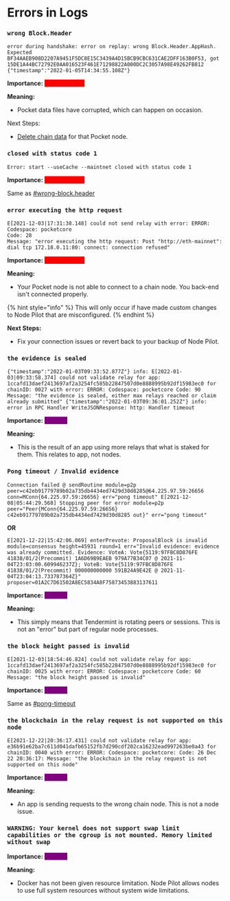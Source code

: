 # Errors in Logs

### `wrong Block.Header`

`error during handshake: error on replay: wrong Block.Header.AppHash. Expected BF34AAEB908D2207A9451F5DC8E15C3439A4D15BCB9CBC631CAE2DFF163B0F53, got 15DE1A44BC72792E0AA016523F461E71298822A000DC2C3057A98E49262FB812 {"timestamp":"2022-01-05T14:34:55.108Z"}`

**Importance:** <mark style="color:red;background-color:red;">TAKE ACTION</mark>

**Meaning:**

* Pocket data files have corrupted, which can happen on occasion.

Next Steps:

* [Delete chain data](broken-reference) for that Pocket node.



### **`closed with status code 1`**

`Error: start --useCache --maintnet closed with status code 1`

**Importance:** <mark style="color:red;background-color:red;">TAKE ACTION</mark>

Same as [#wrong-block.header](errors-in-logs.md#wrong-block.header "mention")



### `error executing the http request`

`E[2021-12-03|17:31:38.148] could not send relay with error: ERROR: Codespace: pocketcore`\
`Code: 28`\
`Message: "error executing the http request: Post "http://eth-mainnet": dial tcp 172.18.0.11:80: connect: connection refused"`

**Importance:** <mark style="color:red;background-color:red;">TAKE ACTION</mark>

**Meaning:**

* Your Pocket node is not able to connect to a chain node. You back-end isn't connected properly.

{% hint style="info" %}
This will only occur if have made custom changes to Node Pilot that are misconfigured.
{% endhint %}

**Next Steps:**

* Fix your connection issues or revert back to your backup of Node Pilot.





### `the evidence is sealed`

`{"timestamp":"2022-01-03T09:33:52.877Z"} info: E[2022-01-03|09:33:58.374] could not validate relay for app: 1ccafd13daef2413697af2a3254fc585b22847507d0e8888995b92df15983ec0 for chainID: 0027 with error: ERROR: Codespace: pocketcore Code: 90 Message: "the evidence is sealed, either max relays reached or claim already submitted" {"timestamp":"2022-01-03T09:36:01.252Z"} info: error in RPC Handler WriteJSONResponse: http: Handler timeout`



**Importance:** <mark style="color:purple;background-color:purple;">IGNORE</mark>

**Meaning:**

* This is the result of an app using more relays that what is staked for them. This relates to app, not nodes.



### `Pong timeout / Invalid evidence`

`Connection failed @ sendRoutine module=p2p peer=c42eb91779789b02a735db4434ed7429d30d8285@64.225.97.59:26656 conn=MConn{64.225.97.59:26656} err="pong timeout" E[2021-12-08|05:44:29.568] Stopping peer for error module=p2p peer="Peer{MConn{64.225.97.59:26656} c42eb91779789b02a735db4434ed7429d30d8285 out}" err="pong timeout"`

**OR**

`E[2021-12-22|15:42:06.069] enterPrevote: ProposalBlock is invalid module=consensus height=45931 round=1 err="Invalid evidence: evidence was already committed. Evidence: VoteA: Vote{5119:97FBC8D876FE 41838/01/2(Precommit) 1A6D69B9EAEB 979A77B34C07 @ 2021-11-04T23:03:00.609946237Z}; VoteB: Vote{5119:97FBC8D876FE 41838/01/2(Precommit) 000000000000 591B24A9E42E @ 2021-11-04T23:04:13.733787364Z}" proposer=01A2C7D61502A8EC5834A8F75873453883137611`

**Importance:** <mark style="color:purple;background-color:purple;">IGNORE</mark>

**Meaning:**

* This simply means that Tendermint is rotating peers or sessions. This is not an "error" but part of regular node processes.



### `the block height passed is invalid`

`E[2021-12-03|18:54:46.824] could not validate relay for app: 1ccafd13daef2413697af2a3254fc585b22847507d0e8888995b92df15983ec0 for chainID: 0025 with error: ERROR: Codespace: pocketcore Code: 60 Message: "the block height passed is invalid"`

**Importance:** <mark style="color:purple;background-color:purple;">IGNORE</mark>

Same as [#pong-timeout](errors-in-logs.md#pong-timeout "mention")



### `the blockchain in the relay request is not supported on this node`

`E[2021-12-22|20:36:17.431] could not validate relay for app: e36b91e62ba7c611d041dafb65152fb7d290cdf202ca16232ead997263be0a43 for chainID: 0040 with error: ERROR: Codespace: pocketcore: Code: 26 Dec 22 20:36:17: Message: "the blockchain in the relay request is not supported on this node"`

**Importance:** <mark style="color:purple;background-color:purple;">IGNORE</mark>

**Meaning:**

* An app is sending requests to the wrong chain node. This is not a node issue.



### `WARNING: Your kernel does not support swap limit capabilities or the cgroup is not mounted. Memory limited without swap`

**Importance:** <mark style="color:purple;background-color:purple;">IGNORE</mark>

**Meaning:**

* Docker has not been given resource limitation. Node Pilot allows nodes to use full system resources without system wide limitations.
